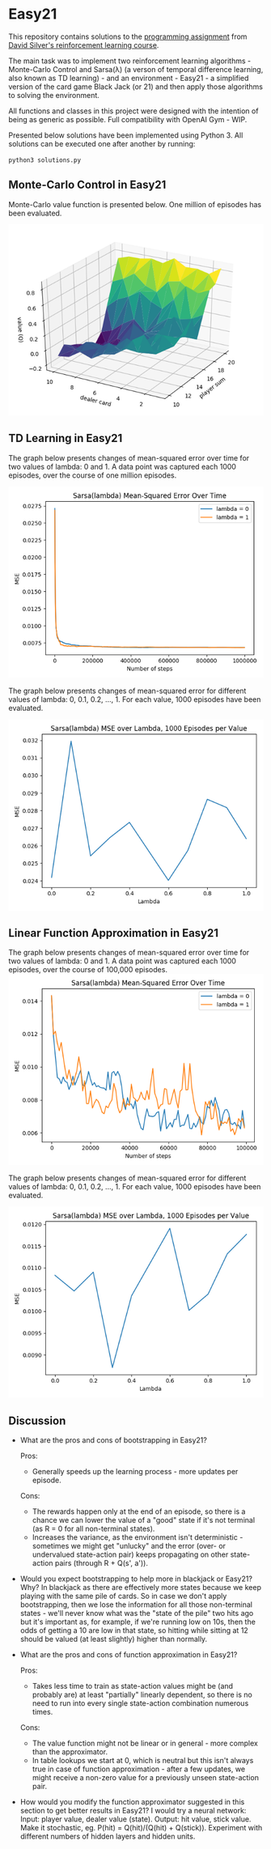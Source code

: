 # Easy21
This repository contains solutions to the [programming assignment](http://www0.cs.ucl.ac.uk/staff/d.silver/web/Teaching_files/Easy21-Johannes.pdf) from [David Silver's reinforcement learning course](https://www.youtube.com/watch?v=2pWv7GOvuf0&list=PLqYmG7hTraZDM-OYHWgPebj2MfCFzFObQ).

The main task was to implement two reinforcement learning algorithms - Monte-Carlo Control and Sarsa(λ) (a verson of temporal difference learning, also known as TD learning) - and an environment - Easy21 - a simplified version of the card game Black Jack (or 21) and then apply those algorithms to solving the environment.

All functions and classes in this project were designed with the intention of being as generic as possible. Full compatibility with OpenAI Gym - WIP.

Presented below solutions have been implemented using Python 3. All solutions can be executed one after another by running:

`python3 solutions.py`

## Monte-Carlo Control in Easy21
Monte-Carlo value function is presented below. One million of episodes has been evaluated.

![](https://raw.githubusercontent.com/szymonWojdat/Easy21/master/graphs/mc_value_function.png)

## TD Learning in Easy21
The graph below presents changes of mean-squared error over time for two values of lambda: 0 and 1. A data point was captured each 1000 episodes, over the course of one million episodes.

![](https://raw.githubusercontent.com/szymonWojdat/Easy21/master/graphs/sarsa_mse_over_time.png)

The graph below presents changes of mean-squared error for different values of lambda: 0, 0.1, 0.2, ..., 1. For each value, 1000 episodes have been evaluated.

![](https://raw.githubusercontent.com/szymonWojdat/Easy21/master/graphs/sarsa_mse_over_lambda.png)

## Linear Function Approximation in Easy21
The graph below presents changes of mean-squared error over time for two values of lambda: 0 and 1. A data point was captured each 1000 episodes, over the course of 100,000 episodes.
![](https://raw.githubusercontent.com/szymonWojdat/Easy21/master/graphs/sarsa_mse_over_time_lfa.png)

The graph below presents changes of mean-squared error for different values of lambda: 0, 0.1, 0.2, ..., 1. For each value, 1000 episodes have been evaluated.

![](https://raw.githubusercontent.com/szymonWojdat/Easy21/master/graphs/sarsa_mse_over_lambda_lfa.png)

## Discussion
* What are the pros and cons of bootstrapping in Easy21?

  Pros:
    * Generally speeds up the learning process - more updates per episode.
  
  Cons: 
    * The rewards happen only at the end of an episode, so there is a chance we can lower the value of a "good" state if it's              not terminal (as R = 0 for all non-terminal states).
    * Increases the variance, as the environment isn't deterministic - sometimes we might get "unlucky" and the error (over- or undervalued state-action pair) keeps propagating on other state-action pairs (through R + Q(s', a')).

* Would you expect bootstrapping to help more in blackjack or Easy21? Why?
  In blackjack as there are effectively more states because we keep playing with the same pile of cards. So in case we don't apply bootstrapping, then we lose the information for all those non-terminal states - we'll never know what was the "state of the pile" two hits ago but it's important as, for example, if we're running low on 10s, then the odds of getting a 10 are low in that state, so hitting while sitting at 12 should be valued (at least slightly) higher than normally.

* What are the pros and cons of function approximation in Easy21?

  Pros:
    * Takes less time to train as state-action values might be (and probably are) at least "partially" linearly dependent, so there is no need to run into every single state-action combination numerous times.
  
  Cons: 
    * The value function might not be linear or in general - more complex than the approximator.
    * In table lookups we start at 0, which is neutral but this isn't always true in case of function approximation - after a few updates, we might receive a non-zero value for a previously unseen state-action pair.

* How would you modify the function approximator suggested in this section to get better results in Easy21?
  I would try a neural network: Input: player value, dealer value (state). Output: hit value, stick value. Make it stochastic, eg. P(hit) = Q(hit)/(Q(hit) + Q(stick)). Experiment with different numbers of hidden layers and hidden units.

